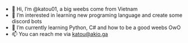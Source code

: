 - 👋 Hi, I’m @katou01, a big weebs come from Vietnam
- 👀 I’m interested in learning new programing language and create some discord bots
- 🌱 I’m currently learning Python, C# and how to be a good weebs OwO
- 📫 You can reach me via katou@akio.ga
